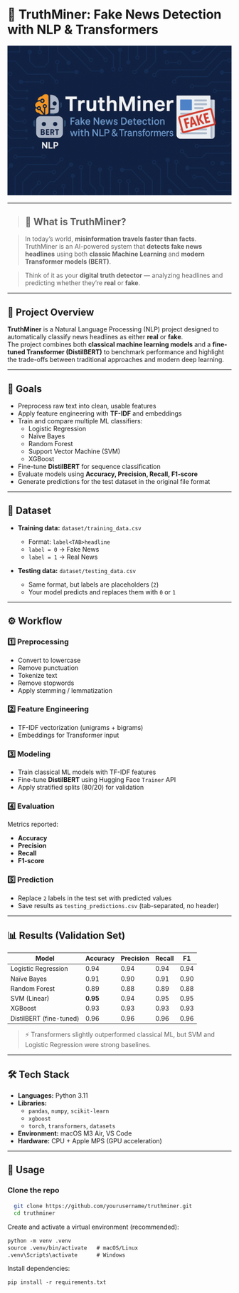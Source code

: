 # 📰 TruthMiner: Fake News Detection with NLP & Transformers

<p align="center">
  <img src="https://github.com/sergie-o/truth_miner/blob/main/truthminer.png" width="900"/>
</p>

---

>## 👀 What is TruthMiner?

>In today’s world, **misinformation travels faster than facts**.  
>TruthMiner is an AI-powered system that **detects fake news headlines** using both **classic Machine Learning** and **modern Transformer models (BERT)**.  

>Think of it as your **digital truth detector** — analyzing headlines and predicting whether they’re **real** or **fake**.  

---

## 📌 Project Overview
**TruthMiner** is a Natural Language Processing (NLP) project designed to automatically classify news headlines as either **real** or **fake**.  
The project combines both **classical machine learning models** and a **fine-tuned Transformer (DistilBERT)** to benchmark performance and highlight the trade-offs between traditional approaches and modern deep learning.

---

## 🎯 Goals
- Preprocess raw text into clean, usable features  
- Apply feature engineering with **TF-IDF** and embeddings  
- Train and compare multiple ML classifiers:  
  - Logistic Regression  
  - Naïve Bayes  
  - Random Forest  
  - Support Vector Machine (SVM)  
  - XGBoost  
- Fine-tune **DistilBERT** for sequence classification  
- Evaluate models using **Accuracy, Precision, Recall, F1-score**  
- Generate predictions for the test dataset in the original file format  

---

## 📂 Dataset
- **Training data:** `dataset/training_data.csv`  
  - Format: `label<TAB>headline`  
  - `label = 0` → Fake News  
  - `label = 1` → Real News  

- **Testing data:** `dataset/testing_data.csv`  
  - Same format, but labels are placeholders (`2`)  
  - Your model predicts and replaces them with `0` or `1`

---

## ⚙️ Workflow

### 1️⃣ Preprocessing
- Convert to lowercase  
- Remove punctuation  
- Tokenize text  
- Remove stopwords  
- Apply stemming / lemmatization  

### 2️⃣ Feature Engineering
- TF-IDF vectorization (unigrams + bigrams)  
- Embeddings for Transformer input  

### 3️⃣ Modeling
- Train classical ML models with TF-IDF features  
- Fine-tune **DistilBERT** using Hugging Face `Trainer` API  
- Apply stratified splits (80/20) for validation  

### 4️⃣ Evaluation
Metrics reported:
- **Accuracy**
- **Precision**
- **Recall**
- **F1-score**

### 5️⃣ Prediction
- Replace `2` labels in the test set with predicted values  
- Save results as `testing_predictions.csv` (tab-separated, no header)  

---

## 📊 Results (Validation Set)

| Model                 | Accuracy | Precision | Recall | F1   |
|------------------------|----------|-----------|--------|------|
| Logistic Regression    | 0.94     | 0.94      | 0.94   | 0.94 |
| Naïve Bayes            | 0.91     | 0.90      | 0.91   | 0.90 |
| Random Forest          | 0.89     | 0.88      | 0.89   | 0.88 |
| SVM (Linear)           | **0.95** | 0.94      | 0.95   | 0.95 |
| XGBoost                | 0.93     | 0.93      | 0.93   | 0.93 |
| DistilBERT (fine-tuned)| 0.96     | 0.96      | 0.96   | 0.96 |

> ⚡ Transformers slightly outperformed classical ML, but SVM and Logistic Regression were strong baselines.

---

## 🛠️ Tech Stack
- **Languages:** Python 3.11  
- **Libraries:**  
  - `pandas`, `numpy`, `scikit-learn`  
  - `xgboost`  
  - `torch`, `transformers`, `datasets`  
- **Environment:** macOS M3 Air, VS Code  
- **Hardware:** CPU + Apple MPS (GPU acceleration)  

---

## 🚀 Usage

### Clone the repo
```bash
  git clone https://github.com/yourusername/truthminer.git
  cd truthminer
```
Create and activate a virtual environment (recommended):
```
python -m venv .venv
source .venv/bin/activate   # macOS/Linux
.venv\Scripts\activate      # Windows
```
Install dependencies:
```
pip install -r requirements.txt
